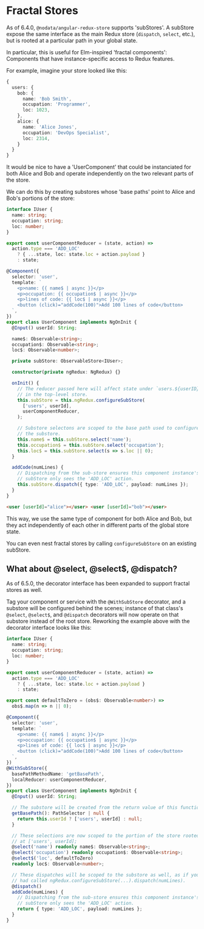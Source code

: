 # Fractal Stores

As of 6.4.0, `@nodata/angular-redux-store` supports 'subStores'. A subStore expose
the same interface as the main Redux store (`dispatch`, `select`, etc.),
but is rooted at a particular path in your global state.

In particular, this is useful for Elm-inspired 'fractal components':
Components that have instance-specific access to Redux features.

For example, imagine your store looked like this:

```typescript
{
  users: {
    bob: {
      name: 'Bob Smith',
      occupation: 'Programmer',
      loc: 1023,
    },
    alice: {
      name: 'Alice Jones',
      occupation: 'DevOps Specialist',
      loc: 2314,
    }
  }
}
```

It would be nice to have a 'UserComponent' that could be instanciated for both Alice and Bob and operate independently on the two relevant parts of the
store.

We can do this by creating substores whose 'base paths' point to Alice and Bob's portions of the store:

```typescript
interface IUser {
  name: string;
  occupation: string;
  loc: number;
}

export const userComponentReducer = (state, action) =>
  action.type === 'ADD_LOC'
    ? { ...state, loc: state.loc + action.payload }
    : state;

@Component({
  selector: 'user',
  template: `
    <p>name: {{ name$ | async }}</p>
    <p>occupation: {{ occupation$ | async }}</p>
    <p>lines of code: {{ loc$ | async }}</p>
    <button (click)="addCode(100)">Add 100 lines of code</button>
  `,
})
export class UserComponent implements NgOnInit {
  @Input() userId: String;

  name$: Observable<string>;
  occupation$: Observable<string>;
  loc$: Observable<number>;

  private subStore: ObservableStore<IUser>;

  constructor(private ngRedux: NgRedux) {}

  onInit() {
    // The reducer passed here will affect state under `users.${userID}`
    // in the top-level store.
    this.subStore = this.ngRedux.configureSubStore(
      ['users', userId],
      userComponentReducer,
    );

    // Substore selectons are scoped to the base path used to configure
    // the substore.
    this.name$ = this.subStore.select('name');
    this.occupation$ = this.subStore.select('occupation');
    this.loc$ = this.subStore.select(s => s.loc || 0);
  }

  addCode(numLines) {
    // Dispatching from the sub-store ensures this component instance's
    // subStore only sees the 'ADD_LOC' action.
    this.subStore.dispatch({ type: 'ADD_LOC', payload: numLines });
  }
}
```

```html
<user [userId]="alice"></user> <user [userId]="bob"></user>
```

This way, we use the same type of component for both Alice and Bob, but
they act independently of each other in different parts of the global
store state.

You can even nest fractal stores by calling `configureSubStore` on an
existing subStore.

## What about @select, @select\$, @dispatch?

As of 6.5.0, the decorator interface has been expanded to support fractal
stores as well.

Tag your component or service with the `@WithSubStore` decorator, and a substore will be
configured behind the scenes; instance of that class's `@select`, `@select$`, and `@dispatch` decorators will now operate on that substore instead of the root store. Reworking the
example above with the decorator interface looks like this:

```typescript
interface IUser {
  name: string;
  occupation: string;
  loc: number;
}

export const userComponentReducer = (state, action) =>
  action.type === 'ADD_LOC'
    ? { ...state, loc: state.loc + action.payload }
    : state;

export const defaultToZero = (obs$: Observable<number>) =>
  obs$.map(n => n || 0);

@Component({
  selector: 'user',
  template: `
    <p>name: {{ name$ | async }}</p>
    <p>occupation: {{ occupation$ | async }}</p>
    <p>lines of code: {{ loc$ | async }}</p>
    <button (click)="addCode(100)">Add 100 lines of code</button>
  `,
})
@WithSubStore({
  basePathMethodName: 'getBasePath',
  localReducer: userComponentReducer,
})
export class UserComponent implements NgOnInit {
  @Input() userId: String;

  // The substore will be created from the return value of this function.
  getBasePath(): PathSelector | null {
    return this.userId ? ['users', userId] : null;
  }

  // These selections are now scoped to the portion of the store rooted
  // at ['users', userId];
  @select('name') readonly name$: Observable<string>;
  @select('occupation') readonly occupation$: Observable<string>;
  @select$('loc', defaultToZero)
  readonly loc$: Observable<number>;

  // These dispatches will be scoped to the substore as well, as if you
  // had called ngRedux.configureSubStore(...).dispatch(numLines).
  @dispatch()
  addCode(numLines) {
    // Dispatching from the sub-store ensures this component instance's
    // subStore only sees the 'ADD_LOC' action.
    return { type: 'ADD_LOC', payload: numLines };
  }
}
```
